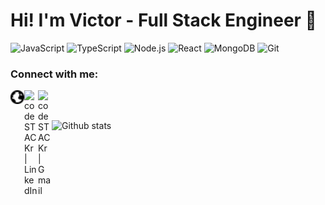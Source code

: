 # Hi! I'm Victor - **Full Stack Engineer** 👋

![JavaScript](https://img.shields.io/badge/-JavaScript-333333?style=flat&logo=JavaScript&logoColor=F7DF1E)
![TypeScript](https://img.shields.io/badge/-TypeScript-333333?style=flat&logo=TypeScript&logoColor=007ACC)
![Node.js](https://img.shields.io/badge/-Node.js-333333?style=flat&logo=Node.js&logoColor=339933) 
![React](https://img.shields.io/badge/-React-333333?style=flat&logo=React&logoColor=61DAFB) 
![MongoDB](https://img.shields.io/badge/-MongoDB-333333?style=flat&logo=MongoDB&logoColor=47A248) 
![Git](https://img.shields.io/badge/-Git-333333?style=flat&logo=Git&logoColor=F05032)

### Connect with me:
[<img align="left" alt="codeSTACKr.com" width="22px" src="https://raw.githubusercontent.com/iconic/open-iconic/master/svg/globe.svg" />][website]
[<img align="left" alt="codeSTACKr | LinkedIn" width="22px" src="https://cdn.jsdelivr.net/npm/simple-icons@v3/icons/linkedin.svg" />][linkedin]
[<img align="left" alt="codeSTACKr | Gmail" width="22px" src="https://cdn.jsdelivr.net/npm/simple-icons@3.11.0/icons/gmail.svg" />][email]

<br />
<br />

![Github stats](https://github-readme-stats.vercel.app/api?username=vctorChamizo&count_private=true&show_icons=true)

[website]: https://www.linkedin.com/in/victorchamizo/
[linkedin]: https://www.linkedin.com/in/victorchamizo/
[email]: mailto:victor.chamizo96@gmail.com
